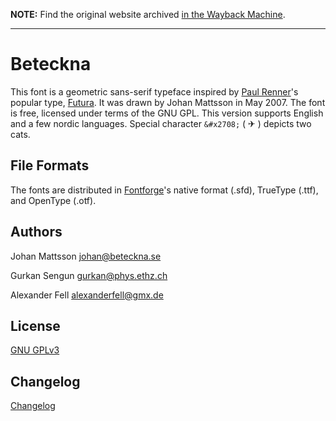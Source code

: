 **NOTE:** Find the original website archived [in the Wayback Machine][6].

---

# Beteckna

This font is a geometric sans-serif typeface inspired by [Paul Renner][1]'s popular type, [Futura][2]. It was drawn by Johan Mattsson in May 2007. The font is free, licensed under terms of the GNU GPL. This version supports English and a few nordic languages. Special character ``&#x2708;`` ( ✈ ) depicts two cats.

## File Formats

The fonts are distributed in [Fontforge][3]'s native format (.sfd), TrueType (.ttf), and OpenType (.otf).

## Authors

Johan Mattsson <johan@beteckna.se>

Gurkan Sengun <gurkan@phys.ethz.ch>

Alexander Fell <alexanderfell@gmx.de>

## License

[GNU GPLv3][4]

## Changelog

[Changelog][5]

[1]: http://en.wikipedia.org/wiki/Paul_Renner
[2]: http://en.wikipedia.org/wiki/Futura_%28typeface%29
[3]: http://fontforge.sourceforge.net/
[4]: LICENSE
[5]: CHANGELOG
[6]: https://web.archive.org/web/20130517030302/http://gnu.ethz.ch/linuks.mine.nu/beteckna/
